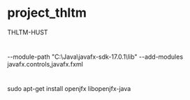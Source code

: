 # project_thltm
THLTM-HUST
#
--module-path "C:\Java\javafx-sdk-17.0.1\lib" --add-modules javafx.controls,javafx.fxml
#
sudo apt-get install openjfx libopenjfx-java
